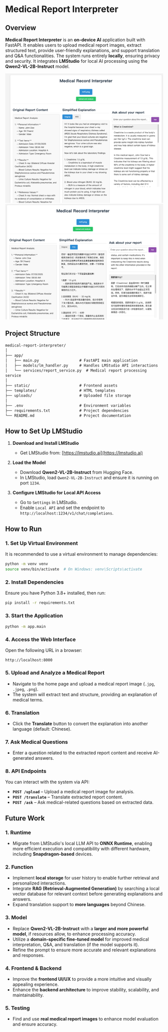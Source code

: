 # Medical Report Interpreter

## Overview
**Medical Report Interpreter** is an **on-device AI** application built with FastAPI. It enables users to upload medical report images, extract structured text, provide user-friendly explanations, and support translation and Q&A functionalities. The system runs entirely **locally**, ensuring privacy and security. It integrates **LMStudio** for local AI processing using the **Qwen2-VL-2B-Instruct** model.

![example1](example/screenshoot1.png)
![example2](example/screenshoot2.png)

## Project Structure
```
medical-report-interpreter/
│
├── app/
│   ├── main.py                  # FastAPI main application
│   ├── models/lm_handler.py     # Handles LMStudio API interactions
│   └── services/report_service.py  # Medical report processing service
│
├── static/                      # Frontend assets
├── templates/                   # HTML templates
├── uploads/                     # Uploaded file storage
│
├── .env                         # Environment variables
├── requirements.txt             # Project dependencies
└── README.md                    # Project documentation
```

## How to Set Up LMStudio
1. **Download and Install LMStudio**
   - Get LMStudio from: [https://lmstudio.ai](https://lmstudio.ai)

2. **Load the Model**
   - Download **Qwen2-VL-2B-Instruct** from Hugging Face.
   - In LMStudio, load `Qwen2-VL-2B-Instruct` and ensure it is running on port `1234`.

3. **Configure LMStudio for Local API Access**
   - Go to `Settings` in LMStudio.
   - Enable `Local API` and set the endpoint to `http://localhost:1234/v1/chat/completions`.

## How to Run

### 1. Set Up Virtual Environment

It is recommended to use a virtual environment to manage dependencies:

```bash
python -m venv venv
source venv/bin/activate  # On Windows: venv\Scripts\activate
```

### 2. Install Dependencies

Ensure you have Python 3.8+ installed, then run:

```bash
pip install -r requirements.txt
```

### 3. Start the Application

```bash
python -m app.main
```

### 4. Access the Web Interface

Open the following URL in a browser:

```
http://localhost:8000
```

### 5. Upload and Analyze a Medical Report

- Navigate to the home page and upload a medical report image (`.jpg`, `.jpeg`, `.png`).
- The system will extract text and structure, providing an explanation of medical terms.

### 6. Translation

- Click the **Translate** button to convert the explanation into another language (default: Chinese).

### 7. Ask Medical Questions

- Enter a question related to the extracted report content and receive AI-generated answers.

### 8. API Endpoints

You can interact with the system via API:

- **`POST /upload`** – Upload a medical report image for analysis.
- **`POST /translate`** – Translate extracted report content.
- **`POST /ask`** – Ask medical-related questions based on extracted data.


## Future Work
### 1. **Runtime**
- Migrate from LMStudio's local LLM API to **ONNX Runtime**, enabling more efficient execution and compatibility with different hardware, including **Snapdragon-based** devices.

### 2. Function
- Implement **local storage** for user history to enable further retrieval and personalized interactions.
- Integrate **RAG (Retrieval-Augmented Generation)** by searching a local vector database for relevant context before generating explanations and answers.
- Expand translation support to **more languages** beyond Chinese.

### 3. Model
- Replace **Qwen2-VL-2B-Instruct** with a **larger and more powerful model**, if resources allow, to enhance processing accuracy.
- Utilize a **domain-specific fine-tuned model** for improved medical interpretation, Q&A, and translation (if the model supports it).
- Refine the prompt to ensure more accurate and relevant explanations and responses.

### 4. Frontend & Backend
- Improve the **frontend UI/UX** to provide a more intuitive and visually appealing experience.
- Enhance the **backend architecture** to improve stability, scalability, and maintainability.

### 5. Testing
- Find and use **real medical report images** to enhance model evaluation and ensure accuracy.

